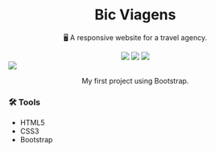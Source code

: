 <h1 align=center>Bic Viagens</h1>
<p align=center>🖥️ A responsive website for a travel agency.</p>
<div align=center><img src="https://img.shields.io/badge/html5-%23E34F26.svg?style=for-the-badge&logo=html5&logoColor=white"> <img src="https://img.shields.io/badge/css3-%231572B6.svg?style=for-the-badge&logo=css3&logoColor=white"> <img src="https://img.shields.io/badge/bootstrap-%23563D7C.svg?style=for-the-badge&logo=bootstrap&logoColor=white"></div>
<img src="https://github.com/itsmenicky/BicViagens/assets/116317424/9ad2e871-a21d-4305-9186-c4a4cc1fdd5d">
<p align=center>My first project using Bootstrap.</p>

### 🛠️ Tools

- HTML5
- CSS3
- Bootstrap
